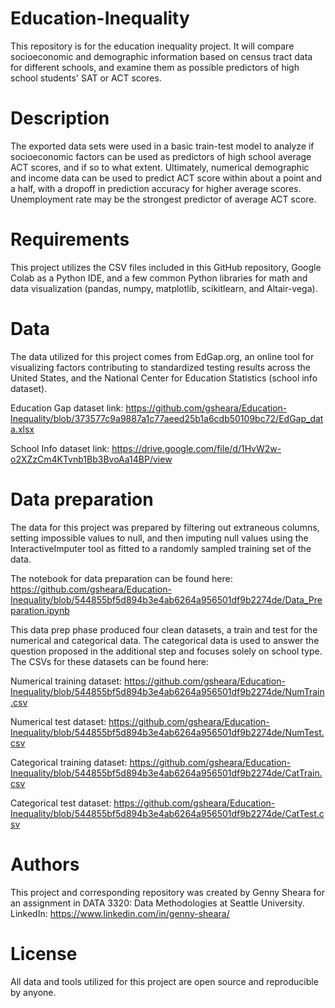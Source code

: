 # Education-Inequality
This repository is for the education inequality project. It will compare socioeconomic and demographic information based on census tract data for different schools, and examine them as possible predictors of high school students' SAT or ACT scores.

# Description
The exported data sets were used in a basic train-test model to analyze if socioeconomic factors can be used as predictors of high school average ACT scores, and if so to what extent. Ultimately, numerical demographic and income data can be used to predict ACT score within about a point and a half, with a dropoff in prediction accuracy for higher average scores. Unemployment rate may be the strongest predictor of average ACT score.

# Requirements
This project utilizes the CSV files included in this GitHub repository, Google Colab as a Python IDE, and a few common Python libraries for math and data visualization (pandas, numpy, matplotlib, scikitlearn, and Altair-vega).

# Data
The data utilized for this project comes from EdGap.org, an online tool for visualizing factors contributing to standardized testing results across the United States, and the National Center for Education Statistics (school info dataset).

Education Gap dataset link: https://github.com/gsheara/Education-Inequality/blob/373577c9a9887a1c77aeed25b1a6cdb50109bc72/EdGap_data.xlsx

School Info dataset link: https://drive.google.com/file/d/1HvW2w-o2XZzCm4KTvnb1Bb3BvoAa14BP/view 

# Data preparation
The data for this project was prepared by filtering out extraneous columns, setting impossible values to null, and then imputing null values using the InteractiveImputer tool as fitted to a randomly sampled training set of the data. 

The notebook for data preparation can be found here: https://github.com/gsheara/Education-Inequality/blob/544855bf5d894b3e4ab6264a956501df9b2274de/Data_Preparation.ipynb

This data prep phase produced four clean datasets, a train and test for the numerical and categorical data. The categorical data is used to answer the question proposed in the additional step and focuses solely on school type. The CSVs for these datasets can be found here:

Numerical training dataset: https://github.com/gsheara/Education-Inequality/blob/544855bf5d894b3e4ab6264a956501df9b2274de/NumTrain.csv

Numerical test dataset: https://github.com/gsheara/Education-Inequality/blob/544855bf5d894b3e4ab6264a956501df9b2274de/NumTest.csv

Categorical training dataset: https://github.com/gsheara/Education-Inequality/blob/544855bf5d894b3e4ab6264a956501df9b2274de/CatTrain.csv

Categorical test dataset: https://github.com/gsheara/Education-Inequality/blob/544855bf5d894b3e4ab6264a956501df9b2274de/CatTest.csv

# Authors
This project and corresponding repository was created by Genny Sheara for an assignment in DATA 3320: Data Methodologies at Seattle University. LinkedIn: https://www.linkedin.com/in/genny-sheara/

# License
All data and tools utilized for this project are open source and reproducible by anyone.
